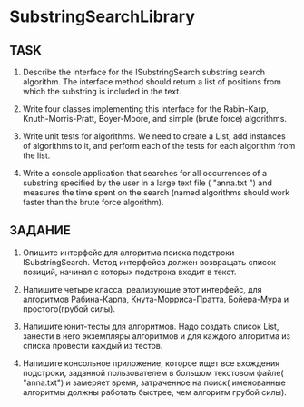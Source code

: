 # SubstringSearchLibrary

## TASK

1. Describe the interface for the ISubstringSearch substring search algorithm. The interface method should return a list of positions from which the substring is included in the text.

2. Write four classes implementing this interface for the Rabin-Karp, Knuth-Morris-Pratt, Boyer-Moore, and simple (brute force) algorithms. 

3. Write unit tests for algorithms. We need to create a List<ISubstringSearch>, add instances of algorithms to it, and perform each of the tests for each algorithm from the list.

4. Write a console application that searches for all occurrences of a substring specified by the user in a large text file ( "anna.txt ") and measures the time spent on the search (named algorithms should work faster than the brute force algorithm).

## ЗАДАНИЕ

1. Опишите интерфейс для алгоритма поиска подстроки ISubstringSearch. Метод интерфейса  должен возвращать список позиций, начиная с которых подстрока входит в текст.

2. Напишите четыре класса, реализующие этот интерфейс, для алгоритмов Рабина-Карпа, Кнута-Морриса-Пратта, Бойера-Мура и простого(грубой силы).  

3. Напишите юнит-тесты для  алгоритмов. Надо создать список List<ISubstringSearch>, занести в него экземпляры алгоритмов и для каждого алгоритма из списка провести  каждый из тестов.

4. Напишите  консольное приложение, которое  ищет все вхождения подстроки, заданной пользователем в большом текстовом файле( "anna.txt") и замеряет время, затраченное на поиск( именованные алгоритмы должны работать быстрее, чем алгоритм грубой силы). 
